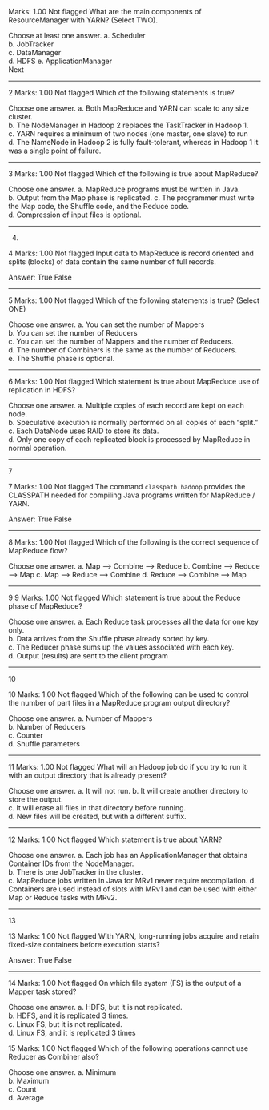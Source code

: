 
Marks: 1.00
 Not flagged
What are the main components of ResourceManager with YARN?  (Select TWO).

Choose at least one answer.
	a. Scheduler	
	b. JobTracker	
	c. DataManager	
	d. HDFS	
	e. ApplicationManager	
Next

----------------------------------------------------

2
Marks: 1.00
 Not flagged
Which of the following statements is true?

Choose one answer.
	a. Both MapReduce and YARN can scale to any size cluster.	
	b. The NodeManager in Hadoop 2 replaces the TaskTracker in Hadoop 1.	
	c. YARN requires a minimum of two nodes (one master, one slave) to run	
	d. The NameNode in Hadoop 2 is fully fault-tolerant, whereas in Hadoop 1 it was a single point of failure.

---------------------------------------------------

3
Marks: 1.00
 Not flagged
Which of the following is true about MapReduce?

Choose one answer.
	a. MapReduce programs must be written in Java.	
	b. Output from the Map phase is replicated.	
	c. The programmer must write the Map code, the Shuffle code, and the Reduce code.	
	d. Compression of input files is optional.

-------------------------------------------------


4.
4
Marks: 1.00
 Not flagged
Input data to MapReduce is record oriented and splits (blocks) of data contain the same number of full records.

Answer: True False

----------------------------------------------

5
Marks: 1.00
 Not flagged
Which of the following statements is true?  (Select ONE)

Choose one answer.
	a. You can set the number of Mappers	
	b. You can set the number of Reducers	
	c. You can set the number of Mappers and the number of Reducers.	
	d. The number of Combiners is the same as the number of Reducers.	
	e. The Shuffle phase is optional.

----------------------------------------------

6
Marks: 1.00
 Not flagged
Which statement is true about MapReduce use of replication in HDFS?

Choose one answer.
	a. Multiple copies of each record are kept on each node.	
	b. Speculative execution is normally performed on all copies of each “split.”	
	c. Each DataNode uses RAID to store its data.	
	d. Only one copy of each replicated block is processed by MapReduce in normal operation.

-----------------------------------------------

7

7
Marks: 1.00
 Not flagged
The command `classpath hadoop` provides the CLASSPATH needed for compiling Java programs written for MapReduce / YARN.

Answer: True False

--------------------------------------------------

8
Marks: 1.00
 Not flagged
Which of the following is the correct sequence of MapReduce flow?

Choose one answer.
	a. Map —> Combine —> Reduce	
	b. Combine —> Reduce —> Map	
	c. Map —> Reduce —> Combine	
	d. Reduce —> Combine —> Map


-----------------------------------------------------

9
9
Marks: 1.00
 Not flagged
Which statement is true about the Reduce phase of MapReduce?

Choose one answer.
	a. Each Reduce task processes all the data for one key only.	
	b. Data arrives from the Shuffle phase already sorted by key.	
	c. The Reducer phase sums up the values associated with each key.	
	d. Output (results) are sent to the client program

-------------------------------------------

10

10
Marks: 1.00
 Not flagged
Which of the following can be used to control the number of part files in a MapReduce program output directory?

Choose one answer.
	a. Number of Mappers	
	b. Number of Reducers	
	c. Counter	
	d. Shuffle parameters

-------------------------------------------
11
Marks: 1.00
 Not flagged
What will an Hadoop job do if you try to run it with an output directory that is already present?

Choose one answer.
	a. It will not run.	
	b. It will create another directory to store the output.	
	c. It will erase all files in that directory before running.	
	d. New files will be created, but with a different suffix.

---------------------------------------------
12
Marks: 1.00
 Not flagged
Which statement is true about YARN?

Choose one answer.
	a. Each job has an ApplicationManager that obtains Container IDs from the NodeManager.	
	b. There is one JobTracker in the cluster.	
	c. MapReduce jobs written in Java for MRv1 never require recompilation.	
	d. Containers are used instead of slots with MRv1 and can be used with either Map or Reduce tasks with MRv2.

---------------------------------------------

13


13
Marks: 1.00
 Not flagged
With YARN, long-running jobs acquire and retain fixed-size containers before execution starts?

Answer: True False

---------------------------------------

14
Marks: 1.00
 Not flagged
On which file system (FS) is the output of a Mapper task stored?

Choose one answer.
	a. HDFS, but it is not replicated.	
	b. HDFS, and it is replicated 3 times.	
	c. Linux FS, but it is not replicated.	
	d. Linux FS, and it is replicated 3 times



15
Marks: 1.00
 Not flagged
Which of the following operations cannot use Reducer as Combiner also?

Choose one answer.
	a. Minimum	
	b. Maximum	
	c. Count	
	d. Average


